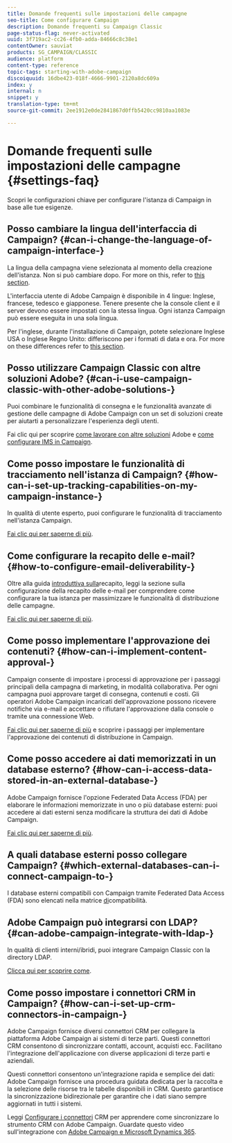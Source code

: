 ```yaml
---
title: Domande frequenti sulle impostazioni delle campagne
seo-title: Come configurare Campaign
description: Domande frequenti su Campaign Classic
page-status-flag: never-activated
uuid: 3f719ac2-cc26-4fb0-adda-84666c8c38e1
contentOwner: sauviat
products: SG_CAMPAIGN/CLASSIC
audience: platform
content-type: reference
topic-tags: starting-with-adobe-campaign
discoiquuid: 16dbe423-018f-4666-9901-2120a8dc609a
index: y
internal: n
snippet: y
translation-type: tm+mt
source-git-commit: 2ee1912e0de2841867d0ffb5420cc9810aa1083e

---
```



# Domande frequenti sulle impostazioni delle campagne {#settings-faq}

Scopri le configurazioni chiave per configurare l&#39;istanza di Campaign in base alle tue esigenze.

## Posso cambiare la lingua dell&#39;interfaccia di Campaign? {#can-i-change-the-language-of-campaign-interface-}

La lingua della campagna viene selezionata al momento della creazione dell&#39;istanza. Non si può cambiare dopo. For more on this, refer to [this section](../../installation/using/creating-an-instance-and-logging-on.md).

L&#39;interfaccia utente di Adobe Campaign è disponibile in 4 lingue: Inglese, francese, tedesco e giapponese. Tenere presente che la console client e il server devono essere impostati con la stessa lingua. Ogni istanza Campaign può essere eseguita in una sola lingua.

Per l&#39;inglese, durante l&#39;installazione di Campaign, potete selezionare Inglese USA o Inglese Regno Unito: differiscono per i formati di data e ora. For more on these differences refer to [this section](../../platform/using/adobe-campaign-workspace.md#date-and-time).

## Posso utilizzare Campaign Classic con altre soluzioni Adobe? {#can-i-use-campaign-classic-with-other-adobe-solutions-}

Puoi combinare le funzionalità di consegna e le funzionalità avanzate di gestione delle campagne di Adobe Campaign con un set di soluzioni create per aiutarti a personalizzare l&#39;esperienza degli utenti.

Fai clic qui per scoprire [come lavorare con altre soluzioni](../../integrations/using/about-campaign-integrations.md) Adobe e [come configurare IMS in Campaign](../../integrations/using/about-adobe-id.md).

## Come posso impostare le funzionalità di tracciamento nell&#39;istanza di Campaign? {#how-can-i-set-up-tracking-capabilities-on-my-campaign-instance-}

In qualità di utente esperto, puoi configurare le funzionalità di tracciamento nell&#39;istanza Campaign.

[Fai clic qui per saperne di più](../../installation/using/deploying-an-instance.md#tracking-configuration).

## Come configurare la recapito delle e-mail? {#how-to-configure-email-deliverability-}

Oltre alla guida [introduttiva sulla](http://docs.campaign.adobe.com/doc/AC/getting_started/EN/deliverability.html)recapito, leggi la sezione sulla configurazione della recapito delle e-mail per comprendere come configurare la tua istanza per massimizzare le funzionalità di distribuzione delle campagne.

[Fai clic qui per saperne di più](../../installation/using/email-deliverability.md).

## Come posso implementare l&#39;approvazione dei contenuti? {#how-can-i-implement-content-approval-}

Campaign consente di impostare i processi di approvazione per i passaggi principali della campagna di marketing, in modalità collaborativa. Per ogni campagna puoi approvare target di consegna, contenuti e costi. Gli operatori Adobe Campaign incaricati dell&#39;approvazione possono ricevere notifiche via e-mail e accettare o rifiutare l&#39;approvazione dalla console o tramite una connessione Web.

[Fai clic qui per saperne di più](../../campaign/using/marketing-campaign-approval.md#checking-and-approving-deliveries) e scoprire i passaggi per implementare l&#39;approvazione dei contenuti di distribuzione in Campaign.

## Come posso accedere ai dati memorizzati in un database esterno? {#how-can-i-access-data-stored-in-an-external-database-}

Adobe Campaign fornisce l&#39;opzione Federated Data Access (FDA) per elaborare le informazioni memorizzate in uno o più database esterni: puoi accedere ai dati esterni senza modificare la struttura dei dati di Adobe Campaign.

[Fai clic qui per saperne di più](../../platform/using/accessing-an-external-database.md).

## A quali database esterni posso collegare Campaign? {#which-external-databases-can-i-connect-campaign-to-}

I database esterni compatibili con Campaign tramite Federated Data Access (FDA) sono elencati nella matrice [di](https://helpx.adobe.com/campaign/kb/compatibility-matrix.html)compatibilità.

## Adobe Campaign può integrarsi con LDAP? {#can-adobe-campaign-integrate-with-ldap-}

In qualità di clienti interni/ibridi, puoi integrare Campaign Classic con la directory LDAP.

[Clicca qui per scoprire come](../../installation/using/connecting-through-ldap.md).

## Come posso impostare i connettori CRM in Campaign? {#how-can-i-set-up-crm-connectors-in-campaign-}

Adobe Campaign fornisce diversi connettori CRM per collegare la piattaforma Adobe Campaign ai sistemi di terze parti. Questi connettori CRM consentono di sincronizzare contatti, account, acquisti ecc. Facilitano l&#39;integrazione dell&#39;applicazione con diverse applicazioni di terze parti e aziendali.

Questi connettori consentono un&#39;integrazione rapida e semplice dei dati: Adobe Campaign fornisce una procedura guidata dedicata per la raccolta e la selezione delle risorse tra le tabelle disponibili in CRM. Questo garantisce la sincronizzazione bidirezionale per garantire che i dati siano sempre aggiornati in tutti i sistemi.

Leggi [Configurare i connettori](../../platform/using/crm-connectors.md) CRM per apprendere come sincronizzare lo strumento CRM con Adobe Campaign. Guardate questo video sull&#39;integrazione con [Adobe Campaign e Microsoft Dynamics 365](https://helpx.adobe.com/campaign/kt/acc/using/acc-integrate-dynamics365-with-acc-feature-video-set-up.html).
